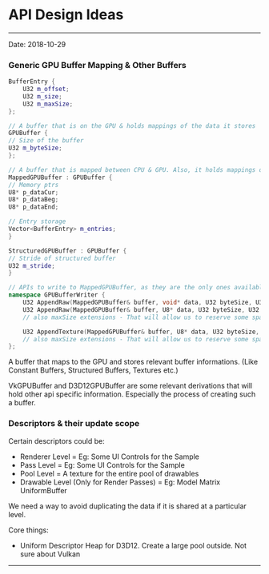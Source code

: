 API Design Ideas
===================

--------------
Date: 2018-10-29

### Generic GPU Buffer Mapping & Other Buffers

```cpp
BufferEntry {
	U32 m_offset;
	U32 m_size;
	U32 m_maxSize;
};

// A buffer that is on the GPU & holds mappings of the data it stores
GPUBuffer {
// Size of the buffer
U32 m_byteSize;
};

// A buffer that is mapped between CPU & GPU. Also, it holds mappings of the data it stores
MappedGPUBuffer : GPUBuffer {
// Memory ptrs
U8* p_dataCur;
U8* p_dataBeg;
U8* p_dataEnd;

// Entry storage
Vector<BufferEntry> m_entries;
}

StructuredGPUBuffer : GPUBuffer {
// Stride of structured buffer
U32 m_stride;
}

// APIs to write to MappedGPUBuffer, as they are the only ones available on CPU side
namespace GPUBufferWriter {
	U32 AppendRaw(MappedGPUBuffer& buffer, void* data, U32 byteSize, U32 alignment, const Log& log);
	U32 AppendRaw(MappedGPUBuffer& buffer, U8* data, U32 byteSize, U32 alignment, const Log& log);
	// also maxSize extensions - That will allow us to reserve some space for data that changes but has a max limit to it.

	U32 AppendTexture(MappedGPUBuffer& buffer, U8* data, U32 byteSize, U32 alignment, U32 currentRowPitch, U32 requiredRowPitch, const Log& log);
	// also maxSize extensions - That will allow us to reserve some space for data that changes but has a max limit to it.
};
```

A buffer that maps to the GPU and stores relevant buffer informations. (Like Constant Buffers, Structured Buffers, Textures etc.)

VkGPUBuffer and D3D12GPUBuffer are some relevant derivations that will hold other api specific information. Especially the process of creating such a buffer.

### Descriptors & their update scope

Certain descriptors could be:
- Renderer Level = Eg: Some UI Controls for the Sample
- Pass Level = Eg: Some UI Controls for the Sample
- Pool Level = A texture for the entire pool of drawables
- Drawable Level (Only for Render Passes) = Eg: Model Matrix UniformBuffer

We need a way to avoid duplicating the data if it is shared at a particular level.

Core things:
- Uniform Descriptor Heap for D3D12. Create a large pool outside. Not sure about Vulkan




--------------



